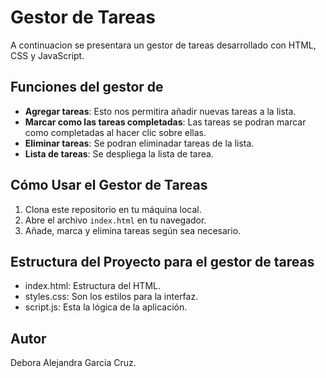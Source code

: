 # Gestor de Tareas

A continuacion se presentara un gestor de tareas desarrollado con HTML, CSS y JavaScript.

## Funciones del gestor de

- **Agregar tareas**: Esto nos permitira añadir nuevas tareas a la lista.
- **Marcar como las tareas completadas**: Las tareas se podran marcar como completadas al hacer clic sobre ellas.
- **Eliminar tareas**: Se podran eliminadar tareas de la lista.
- **Lista de tareas**: Se despliega la lista de tarea.

## Cómo Usar el Gestor de Tareas

1. Clona este repositorio en tu máquina local.
2. Abre el archivo `index.html` en tu navegador.
3. Añade, marca y elimina tareas según sea necesario.

## Estructura del Proyecto para el gestor de tareas

- index.html: Estructura del HTML.
- styles.css: Son los estilos para la interfaz.
- script.js: Esta la lógica de la aplicación.

## Autor

Debora Alejandra Garcia Cruz.
